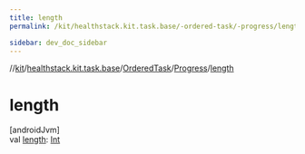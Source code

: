 ```yaml
---
title: length
permalink: /kit/healthstack.kit.task.base/-ordered-task/-progress/length.html

sidebar: dev_doc_sidebar
---
```

//[kit](../../../../index.html)/[healthstack.kit.task.base](../../index.html)/[OrderedTask](../index.html)/[Progress](index.html)/[length](length.html)



# length



[androidJvm]\
val [length](length.html): [Int](https://kotlinlang.org/api/latest/jvm/stdlib/kotlin/-int/index.html)




